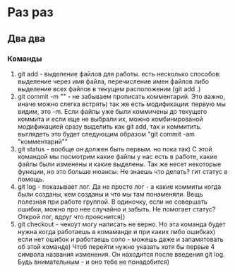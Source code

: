 # Раз раз
## Два два
### Команды
1. git add - выделение файлов для работы. есть несколько способов: выделение через имя файла, перечисление имен файлов либо выделение всех файлов в текущем расположении (git add .)
2. git commit -m "" - не забываем прописать комментарий. Это важно, иначе можно слегка встрять) так же есть модификации: первую мы видим, это -m. Если файлы уже были коммичены до текущего коммита и если еще не выбрали их, можно комбинированой модификацией сразу выделить как git add, так и коммитить. выглядеть это будет следующим образом "git commit -am "комментарий""
3. git status - вообще он должен быть первым. но пока так) С этой командой мы посмотрим какие файлы у нас есть в работе, какие файлы были изменены и какие выделены. Так же несет некоторые функции, но это больше нюансы. Не знаешь что делать? гит статус в помощь.
4. git log - показывает лог. Да не просто лог - а какие коммиты когда были созданы, кем созданы и что мы там понаменяли. Вещь полезная при работе группой. В одиночку, если не совершать ошибки, можно про нее случайно и забыть. Не помогает статус? Открой лог, вдруг что прояснится))
5. git checkout - чекоут могу написать не верно. Но эта команда будет нужна когда работаешь в комаманде и при каких либо ошибках) если нет ошибок и работаешь соло - можешь даже и запамятовать об этой команде) Чтоб перейти нужно указать хотя бы первые 4 символа названия изменения. Он находится после введения git log. Будь внимательным - и оно тебе не понадобится)